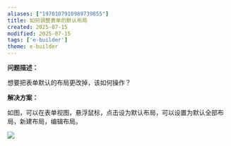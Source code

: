 ```yaml
---
aliases: ["1970107910989739855"]
title: 如何调整表单的默认布局
created: 2025-07-15
modified: 2025-07-15
tags: ['e-builder']
theme: e-builder
---
```


**问题描述：**

想要把表单默认的布局更改掉，该如何操作？

**解决方案：**

如图，可以在表单视图，悬浮鼠标，点击设为默认布局，可以设置为默认全部布局，新建布局，编辑布局。

![](https://myhelpdoc.oss-cn-heyuan.aliyuncs.com/mdimages/c474f331f2da5f237b9a0d97198fe44f.jpg)